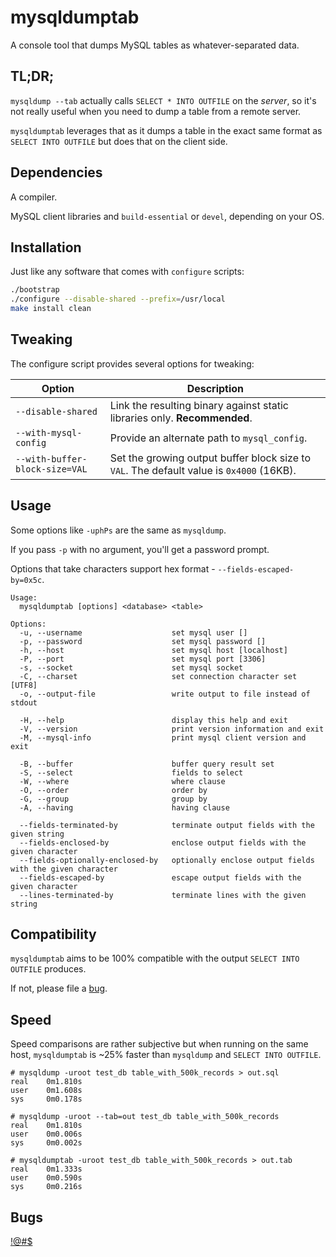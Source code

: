 # mysqldumptab

A console tool that dumps MySQL tables as whatever-separated data.

## TL;DR;

`mysqldump --tab` actually calls `SELECT * INTO OUTFILE` on the *server*, so it's not really useful when you need to dump a table from a remote server.

`mysqldumptab` leverages that as it dumps a table in the exact same format as `SELECT INTO OUTFILE` but does that on the client side.

## Dependencies

A compiler.

MySQL client libraries and `build-essential` or `devel`, depending on your OS.

## Installation

Just like any software that comes with `configure` scripts:

``` bash
./bootstrap
./configure --disable-shared --prefix=/usr/local
make install clean
```

## Tweaking

The configure script provides several options for tweaking:


| Option                         | Description                                                                              |
| ------------------------------ | ---------------------------------------------------------------------------------------- |
| `--disable-shared`             | Link the resulting binary against static libraries only. **Recommended**.                |
| `--with-mysql-config`          | Provide an alternate path to `mysql_config`.                                             |
| `--with-buffer-block-size=VAL` | Set the growing output buffer block size to `VAL`. The default value is `0x4000` (16KB). |

## Usage

Some options like `-uphPs` are the same as `mysqldump`.

If you pass `-p` with no argument, you'll get a password prompt.

Options that take characters support hex format - `--fields-escaped-by=0x5c`.

```
Usage:
  mysqldumptab [options] <database> <table>

Options:
  -u, --username                    set mysql user []
  -p, --password                    set mysql password []
  -h, --host                        set mysql host [localhost]
  -P, --port                        set mysql port [3306]
  -s, --socket                      set mysql socket
  -C, --charset                     set connection character set [UTF8]
  -o, --output-file                 write output to file instead of stdout

  -H, --help                        display this help and exit
  -V, --version                     print version information and exit
  -M, --mysql-info                  print mysql client version and exit

  -B, --buffer                      buffer query result set
  -S, --select                      fields to select
  -W, --where                       where clause
  -O, --order                       order by
  -G, --group                       group by
  -A, --having                      having clause

  --fields-terminated-by            terminate output fields with the given string
  --fields-enclosed-by              enclose output fields with the given character
  --fields-optionally-enclosed-by   optionally enclose output fields with the given character
  --fields-escaped-by               escape output fields with the given character
  --lines-terminated-by             terminate lines with the given string
```

## Compatibility

`mysqldumptab` aims to be 100% compatible with the output `SELECT INTO OUTFILE` produces.

If not, please file a [bug](https://github.com/tzvetkoff/mysqldumptab/issues/new).

## Speed

Speed comparisons are rather subjective but when running on the same host, `mysqldumptab` is ~25% faster than `mysqldump` and `SELECT INTO OUTFILE`.

```
# mysqldump -uroot test_db table_with_500k_records > out.sql
real    0m1.810s
user    0m1.608s
sys     0m0.178s

# mysqldump -uroot --tab=out test_db table_with_500k_records
real    0m1.810s
user    0m0.006s
sys     0m0.002s

# mysqldumptab -uroot test_db table_with_500k_records > out.tab
real    0m1.333s
user    0m0.590s
sys     0m0.216s
```

## Bugs

[!@#$](https://github.com/tzvetkoff/mysqldumptab/issues/new)
